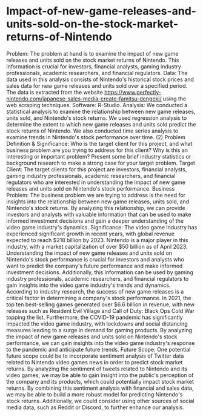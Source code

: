 # Impact-of-new-game-releases-and-units-sold-on-the-stock-market-returns-of-Nintendo
Problem: The problem at hand is to examine the impact of new game releases and units sold on the stock market returns of Nintendo. This information is crucial for investors, financial analysts, gaming industry professionals, academic researchers, and financial regulators.
Data: The data used in this analysis consists of Nintendo's historical stock prices and sales data for new game releases and units sold over a specified period. The data is extracted from the website https://www.perfectly-nintendo.com/japanese-sales-media-create-famitsu-dengeki/ using the web scraping techniques.
Software: R-Studio.
Analysis: We conducted a statistical analysis to examine the relationship between new game releases, units sold, and Nintendo's stock returns. We used regression analysis to determine the extent to which new game releases and units sold predict the stock returns of Nintendo. We also conducted time series analysis to examine trends in Nintendo's stock performance over time.
(2) Problem Definition & Significance: Who is the target client for this project, and what business problem are you trying to address for this client? Why is this an interesting or important problem? Present some brief industry statistics or background research to make a strong case for your target problem.
Target Client: The target clients for this project are investors, financial analysts, gaming industry professionals, academic researchers, and financial regulators who are interested in understanding the impact of new game releases and units sold on Nintendo's stock performance.
Business Problem: The business problem we are trying to address is the need for insights into the relationship between new game releases, units sold, and Nintendo's stock returns. By analyzing this relationship, we can provide investors and analysts with valuable information that can be used to make informed investment decisions and gain a deeper understanding of the video game industry's dynamics.
Significance: The video game industry has experienced significant growth in recent years, with global revenue expected to reach $218 billion by 2023. Nintendo is a major player in this industry, with a market capitalization of over $50 billion as of April 2023. Understanding the impact of new game releases and units sold on Nintendo's stock performance is crucial for investors and analysts who want to predict the company's future performance and make informed investment decisions. Additionally, this information can be used by gaming industry professionals, academic researchers, and financial regulators to gain insights into the video game industry's trends and dynamics.
According to industry research, the success of new game releases is a critical factor in determining a company's stock performance. In 2021, the top ten best-selling games generated over $6.6 billion in revenue, with new releases such as Resident Evil Village and Call of Duty: Black Ops Cold War topping the list. Furthermore, the COVID-19 pandemic has significantly impacted the video game industry, with lockdowns and social distancing measures leading to a surge in demand for gaming products. By analyzing the impact of new game releases and units sold on Nintendo's stock performance, we can gain insights into the video game industry's response to the pandemic and anticipate future trends.
Future Scope:
One potential future scope could be to incorporate sentiment analysis of Twitter data related to Nintendo video games news in order to predict stock market returns. By analyzing the sentiment of tweets related to Nintendo and its video games, we may be able to gain insight into the public's perception of the company and its products, which could potentially impact stock market returns. By combining this sentiment analysis with financial and sales data, we may be able to build a more robust model for predicting Nintendo's stock returns. Additionally, we could consider using other sources of social media data, such as Reddit or Discord, to further enhance our analysis.

